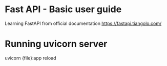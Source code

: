 # Fast API - Basic user guide
Learning FastAPI from official documentation https://fastapi.tiangolo.com/

# Running uvicorn server
uvicorn {file}:app reload